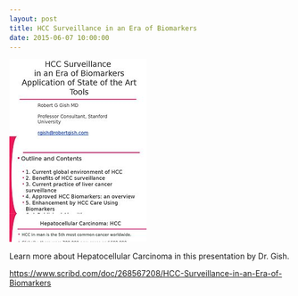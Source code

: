 ```yaml
---
layout: post
title: HCC Surveillance in an Era of Biomarkers
date: 2015-06-07 10:00:00
---
```


![](/assets/images/hcc-surveillance-in-an-era-of-biomarkers.jpg)

Learn more about Hepatocellular Carcinoma in this presentation by Dr. Gish.

<https://www.scribd.com/doc/268567208/HCC-Surveillance-in-an-Era-of-Biomarkers>